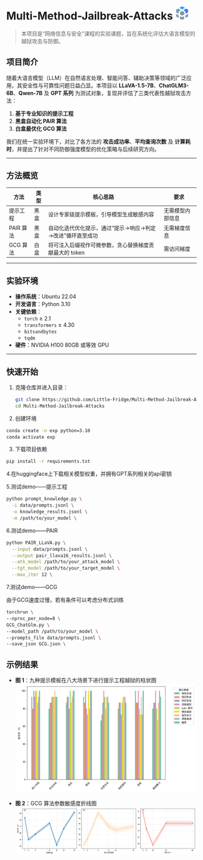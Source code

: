 # Multi-Method-Jailbreak-Attacks <img src="Figures/大模型.svg" alt="icon" width="35" height="35" />



> 本项目是“网络信息与安全”课程的实验课题，旨在系统化评估大语言模型的越狱攻击与防御。

## 项目简介

随着大语言模型（LLM）在自然语言处理、智能问答、辅助决策等领域的广泛应用，其安全性与可靠性问题日益凸显。本项目以 **LLaVA-1.5-7B**、**ChatGLM3-6B**、**Qwen-7B** 及 **GPT 系列** 为测试对象，复现并评估了三类代表性越狱攻击方法：  
1. **基于专业知识的提示工程**  
2. **黑盒自动化 PAIR 算法**  
3. **白盒最优化 GCG 算法**  

我们在统一实验环境下，对比了各方法的 **攻击成功率**、**平均查询次数** 及 **计算耗时**，并提出了针对不同防御强度模型的优化策略与后续研究方向。

---

## 方法概览

| 方法                   | 类型    | 核心思路                                                     | 要求           |
| ---------------------- | ------- | ------------------------------------------------------------ | -------------- |
| 提示工程   | 黑盒    | 设计专家级提示模板，引导模型生成敏感内容                     | 无需模型内部信息 |
| PAIR 算法              | 黑盒    | 自动化迭代优化提示，通过“提示→响应→判定→改进”循环直至成功   | 无需梯度信息   |
| GCG 算法               | 白盒    | 将可注入后缀视作可微参数，贪心替换梯度贡献最大的 token        | 需访问梯度     |

---

## 实验环境

- **操作系统**：Ubuntu 22.04  
- **开发语言**：Python 3.10  
- **关键依赖**：
  - `torch` ≥ 2.1  
  - `transformers` ≥ 4.30  
  - `bitsandbytes`  
  - `tqdm`  
- **硬件**：NVIDIA H100 80GB 或等效 GPU  

---

## 快速开始

1. 克隆仓库并进入目录：
   ```bash
   git clone https://github.com/Little-Fridge/Multi-Method-Jailbreak-Attacks.git
   cd Multi-Method-Jailbreak-Attacks
   ```
   
2. 创建环境
  ```bash
  conda create -n exp python=3.10
  conda activate exp
  ```
3. 下载项目依赖
 ```bash
 pip install -r requirements.txt
```
4.在huggingface上下载相关模型权重，并拥有GPT系列相关的api密钥

5.测试demo——提示工程
```bash
python prompt_knowledge.py \
  -i data/prompts.jsonl \
  -o knowledge_results.jsonl \
  -m /path/to/your_model \
```
6.测试demo——PAIR
```bash
python PAIR_LLaVA.py \
  --input data/prompts.jsonl \
  --output pair_llava16_results.jsonl \
  --atk_model /path/to/your_attack_model \
  --tgt_model /path/to/your_target_model \
  --max_iter 12 \
```
7.测试demo——GCG

由于GCG速度过慢，若有条件可以考虑分布式训练
```bash
torchrun \
--nproc_per_node=8 \
GCG_ChatGlm.py \
--model_path /path/to/your_model \
--prompts_file data/prompts.jsonl \ 
--save_json GCG.json \
```

## 示例结果
- **图 1**：九种提示模板在八大场景下进行提示工程越狱的柱状图 
  ![柱状图](Figures/bar.png)

 

- **图 2**：GCG 算法参数敏感度折线图  
  ![GCG 参数折线](Figures/fig_all_combined.png)

